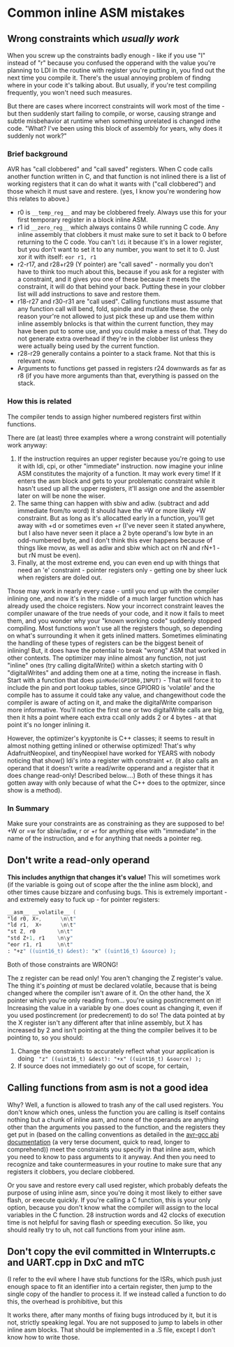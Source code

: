 # Common inline ASM mistakes

## Wrong constraints which *usually work*
When you screw up the constraints badly enough - like if you use "I" instead of "r" because you confused the opperand with the value you're planning to LDI in the routine with register you're putting in, you find out the next time you compile it. There's the usual annoying problem of findng where in your code it's talking about. But usually, if you're test compiling frequently, you won't need such measures.

But there are cases where incorrect constraints will work most of the time - but then suddenly start failing to compile, or worse, causing strange and subtle misbehavior at runtime when something unrelated is changed inthe code. "What? I've been using this block of assembly for years, why does it suddenly not work?"

### Brief background
AVR has "call clobbered" and "call saved" registers. When C code calls another function written in C, and that function is not inlined there is a list of working registers that it can do what it wants with ("call clobbered") and those wheich it must save and restere. (yes, I know you're wondering how this relates to above.) 

 * r0 is `__temp_reg__` and may be clobbered freely. Always use this for your first temporary register in a block inline ASM. 
 * r1 id `__zero_reg__` which always contains 0 while running C code. Any inline assembly that clobbers it must make sure to set it back to 0 before returning to the C code. You can't `ldi` it because it's in a lower register, but you don't want to set it to any number, you want to set it to 0. Just xor it with itself: `eor r1, r1`
* r2-r17, and r28+r29 (Y pointer) are "call saved" - normally you don't have to think too much about this, because if you ask for a register with a constraint, and it gives you one of these because it meets the constraint, it will do that behind your back. Putting these in your clobber list will add instructions to save and restore them.
* r18-r27 and r30-r31 are "call used". Calling functions must assume that any function call will bend, fold, spindle and mutilate these. the only reason your're not allowed to just pick these up and use them within inline assembly bnlocks is that within the current function, they may have been put to some use, and you could make a mess of that. They do not generate extra overhead if they're in the clobber list unless they were actually being used by the current function.  
* r28-r29 generally contains a pointer to a stack frame. Not that this is relevant now. 
* Arguments to functions get passed in registers r24 downwards as far as r8 (if you have more arguments than that, everything is passed on the stack. 

### How this is related
The compiler tends to assign higher numbered registers first within functions.

There are (at least) three examples where a wrong constraint will potentially work anyway:
1. If the instruction requires an upper register because you're going to use it with ldi, cpi, or other "immediate" instruction. now imagine your inline ASM constitutes the majority of a function. It may work every time! If it enters the asm block and gets to your problematic constraint while it hasn't used up all the upper registers, it'll assign one and the assembler later on will be none the wiser.
2. The same thing can happen with sbiw and adiw. (subtract and add immediate from/to word) It should have the =W or more likely +W constraint. But as long as it's allocatted early in a function, you'll get away with +d or sometimes even +r (I've never seen it stated anywhere, but I also have never seen it place a 2 byte operand's low byte in an odd-numbered byte, and I don't think this ever happens because of things like movw, as well as adiw and sbiw which act on rN and rN+1 - but rN must be even).
3. Finally, at the most extreme end, you can even end up with things that need an 'e' constraint - pointer registers only - getting one by sheer luck when registers are doled out.

Those may work in nearly every case - until you end up with the compiler inlining one, and now it's in the middle of a much larger function which has already used the choice registers. Now your incorrect constraint leaves the compiler unaware of the true needs of your code, and it now it fails to meet them, and you wonder why your "known working code" suddenly stopped compiling. Most functions won't use all the registers though, so depending on what's surrounding it when it gets inlined matters. Sometimes eliminating the handling of these types of registers can be the biggest beneit of inlining! But, it does have the potential to break "wrong" ASM that worked in other contexts. The optimizer may inline almost any function, not just "inline" ones (try calling digitalWrite() within a sketch starting with 0 "digitalWrites" and adding them one at a time, noting the increase in flash. Start with a function that does `pinMode(GPIOR0,INPUT)` - That will force it to include the pin and port lookup tables, since GPIOR0 is 'volatile' and the compile has to assume it could take any value, and changewithout code the compiler is aware of acting on it, and make the digitalWrite comparison more informative. You'll notice the first one or two digitalWrite calls are big, then it hits a point where each extra ccall only adds 2 or 4 bytes - at that point it's no longer inlining it.

However, the optimizer's kyyptonite is C++ classes; it seems to result in almost nothing getting inlined or otherwise optimized! That's why AdafruitNeopixel, and tinyNeopixel have worked for YEARS with nobody noticing that show() ldi's into a register with constraint +r. (it also calls an operand that it doesn't write a read/write opperand and a register that it does change read-only! Described below....) Both of these things it has gotten away with only because of what the C++ does to the optmizer, since show is a method). 

### In Summary
Make sure your constraints are as constraining as they are supposed to be! +W or =w for sbiw/adiw, r or +r for anything else with "immediate" in the name of the instruction, and e for anything that needs a pointer reg. 

## Don't write a read-only operand 
**This includes anythign that changes it's value!** This will sometimes work (if the variable is going out of scope after the the inline asm block), and other times cause bizzare and confusing bugs. 
This is extremely important - and extremely easy to fuck up - for pointer registers:

```asm
__asm__ __volatile__ (
"ld r0, X+,      \n\t"
"ld r1,  X+      \n\t"
"st Z, r0       \n\t"
"std Z+1, r1    \n\y"
"eor r1, r1     \n\t"
: "+z" ((uint16_t) &dest): "x" ((uint16_t) &source) );
```

Both of those constraints are WRONG! 

The z register can be read only! You aren't changing the Z register's value. The thing it's *pointing at* must be declared volatile, because that is being changed where the compiler isn't aware of it. On the other hand, the X pointer which you're only reading from... you're using postincrement on it! Increasing the value in a variable by one does count as changing it, even if you used postincrement (or predecrement) to do so! The data pointed at by the X register isn't any different after that inline assembly, but X has increased by 2 and isn't pointing at the thing the compiler belives it to be pointing to, so you should:
1. Change the constraints to accurately reflect what your application is doing ` "z" ((uint16_t) &dest): "+x" ((uint16_t) &source) );`
2. If source does not immediately go out of scope, for certain, 

## Calling functions from asm is not a good idea
Why? 
Well, a function is allowed to trash any of the call used registers. You don't know which ones, unless the function you are calling is itself contains nothing but a chunk of inline asm, and none of the operands are anything other than the arguments you passed to the function, and the registers they get put in (based on the calling conventions as detailed in the [avr-gcc abi documentation](https://gcc.gnu.org/wiki/avr-gcc) (a very terse document, quick to read, longer to comprehend)) meet the constraints you specify in that inline asm, which you need to know to pass arguments to it anyway. And then you need to recognize and take countermeasures in your routine to make sure that any registers it clobbers, you declare clobbered. 

Or you save and restore every call used register, which probably defeats the purpose of using inline asm, since you're doing it most likely to either save flash, or execute quickly. If you're calling a C function, this is your only option, because you don't know what the compiler will assign to the local variables in the C function. 28 instruction words and 42 clocks of execution time is not helpful for saving flash or speeding execution. So like, you should really try to uh, not call functions from your inline asm.

## Don't copy the evil committed in WInterrupts.c and UART.cpp in DxC and mTC
(I refer to the evil where I have stub functions for the ISRs, which push just enough space to fit an identifier into a certain register, then jump to the single copy of the handler to process it. If we instead called a function to do this, the overhead is prohibitive, but this 

It works there, after many months of fixing bugs introduced by it, but it is not, strictly speaking legal. You are not supposed to jump to labels in other inline asm blocks. That should be implemented in a .S file, except I don't know how to write those. 
